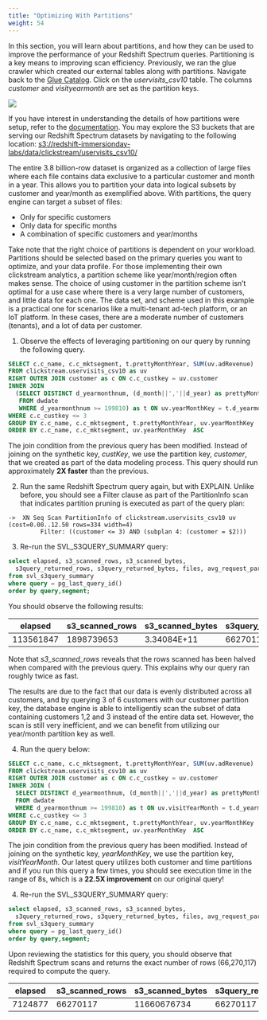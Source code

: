 ```yaml
---
title: "Optimizing With Partitions"
weight: 54
---
```


In this section, you will learn about partitions, and how they can be used to improve the performance of your Redshift Spectrum queries.  Partitioning is a key means to improving scan efficiency. Previously, we ran the glue crawler which created our external tables along with partitions. Navigate back to the [Glue Catalog](https://console.aws.amazon.com/glue/home?#catalog:tab=tables).  Click on the *uservisits_csv10* table. The columns *customer* and *visityearmonth* are set as the partition keys.

![](/images/crawler_11_clickstream.png)

If you have interest in understanding the details of how partitions were setup, refer to the [documentation](http://docs.aws.amazon.com/redshift/latest/dg/c-spectrum-external-tables.html).  You may explore the S3 buckets that are serving our Redshift Spectrum datasets by navigating to the following location: 
[s3://redshift-immersionday-labs/data/clickstream/uservisits_csv10/](https://s3.console.aws.amazon.com/s3/buckets/redshift-immersionday-labs/data/clickstream/uservisits_csv10/)

The entire 3.8 billion-row dataset is organized as a collection of large files where each file contains data exclusive to a particular customer and month in a year. This allows you to partition your data into logical subsets by customer and year/month as exemplified above. With partitions, the query engine can target a subset of files:
* Only for specific customers
* Only data for specific months
* A combination of specific customers and year/months

Take note that the right choice of partitions is dependent on your workload. Partitions should be selected based on the primary queries you want to optimize, and your data profile. For those implementing their own clickstream analytics, a partition scheme like year/month/region often makes sense. The choice of using customer in the partition scheme isn’t optimal for a use case where there is a very large number of customers, and little data for each one. The data set, and scheme used in this example is a practical one for scenarios like a multi-tenant ad-tech platform, or an IoT platform. In these cases, there are a moderate number of customers (tenants), and a lot of data per customer.

1. Observe the effects of leveraging partitioning on our query by running the following query.
```sql
SELECT c.c_name, c.c_mktsegment, t.prettyMonthYear, SUM(uv.adRevenue)
FROM clickstream.uservisits_csv10 as uv
RIGHT OUTER JOIN customer as c ON c.c_custkey = uv.customer
INNER JOIN 
  (SELECT DISTINCT d_yearmonthnum, (d_month||','||d_year) as prettyMonthYear 
   FROM dwdate 
   WHERE d_yearmonthnum >= 199810) as t ON uv.yearMonthKey = t.d_yearmonthnum
WHERE c.c_custkey <= 3
GROUP BY c.c_name, c.c_mktsegment, t.prettyMonthYear, uv.yearMonthKey 
ORDER BY c.c_name, c.c_mktsegment, uv.yearMonthKey  ASC
```

The join condition from the previous query has been modified. Instead of joining on the synthetic key, *custKey*, we use the partition key, *customer*, that we created as part of the data modeling process. This query should run approximately **2X faster** than the previous. 

2. Run the same Redshift Spectrum query again, but with EXPLAIN. Unlike before, you should see a Filter clause as part of the PartitionInfo scan that indicates partition pruning is executed as part of the query plan:

```
->  XN Seq Scan PartitionInfo of clickstream.uservisits_csv10 uv  (cost=0.00..12.50 rows=334 width=4)
         Filter: ((customer <= 3) AND (subplan 4: (customer = $2)))
```

3. Re-run the SVL_S3QUERY_SUMMARY query:
```sql
select elapsed, s3_scanned_rows, s3_scanned_bytes, 
  s3query_returned_rows, s3query_returned_bytes, files, avg_request_parallelism 
from svl_s3query_summary 
where query = pg_last_query_id() 
order by query,segment;
```

You should observe the following results:

|elapsed|s3_scanned_rows|s3_scanned_bytes|s3query_returned_rows|s3query_returned_bytes|files|avg_request_parallelism|
|---|---|---|---|---|---|---|
|113561847|1898739653|3.34084E+11|66270117|795241404|2520|9.71|


Note that *s3_scanned_rows* reveals that the rows scanned has been halved when compared with the previous query. This explains why our query ran roughly twice as fast.

The results are due to the fact that our data is evenly distributed across all customers, and by querying 3 of 6 customers with our customer partition key, the database engine is able to intelligently scan the subset of data containing customers 1,2 and 3 instead of the entire data set. However, the scan is still very inefficient, and we can benefit from utilizing our year/month partition key as well.

4. Run the query below:
```sql
SELECT c.c_name, c.c_mktsegment, t.prettyMonthYear, SUM(uv.adRevenue)
FROM clickstream.uservisits_csv10 as uv
RIGHT OUTER JOIN customer as c ON c.c_custkey = uv.customer
INNER JOIN (
  SELECT DISTINCT d_yearmonthnum, (d_month||','||d_year) as prettyMonthYear 
  FROM dwdate 
  WHERE d_yearmonthnum >= 199810) as t ON uv.visitYearMonth = t.d_yearmonthnum
WHERE c.c_custkey <= 3
GROUP BY c.c_name, c.c_mktsegment, t.prettyMonthYear, uv.yearMonthKey 
ORDER BY c.c_name, c.c_mktsegment, uv.yearMonthKey  ASC
```

The join condition from the previous query has been modified. Instead of joining on the synthetic key, *yearMonthKey*, we use the partition key, *visitYearMonth*. Our latest query utilizes both customer and time partitions and if you run this query a few times, you should see execution time in the range of 8s, which is a **22.5X improvement** on our original query! 

4. Re-run the SVL_S3QUERY_SUMMARY query:
```sql
select elapsed, s3_scanned_rows, s3_scanned_bytes, 
  s3query_returned_rows, s3query_returned_bytes, files, avg_request_parallelism 
from svl_s3query_summary 
where query = pg_last_query_id() 
order by query,segment;
```

Upon reviewing the statistics for this query, you should observe that Redshift Spectrum scans and returns the exact number of rows (66,270,117) required to compute the query.

|elapsed|s3_scanned_rows|s3_scanned_bytes|s3query_returned_rows|s3query_returned_bytes|files|avg_request_parallelism|
|---|---|---|---|---|---|---|
|7124877|66270117|11660676734|66270117|795241404|90|5.87
